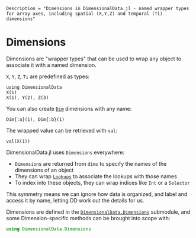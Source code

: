 ```@meta
Description = "Dimensions in DimensionalData.jl - named wrapper types for array axes, including spatial (X,Y,Z) and temporal (Ti) dimensions"
```

# Dimensions

Dimensions are "wrapper types" that can be used to wrap any 
object to associate it with a named dimension. 

`X`, `Y`, `Z`, `Ti` are predefined as types:

```@ansi dimensions
using DimensionalData
X(1)
X(1), Y(2), Z(3)
```

You can also create [`Dim`](@ref) dimensions with any name:

```@ansi dimensions
Dim{:a}(1), Dim{:b}(1)
```

The wrapped value can be retrieved with `val`:

```@ansi dimensions
val(X(1))
```

DimensionalData.jl uses `Dimensions` everywhere: 

- `Dimension`s are returned from `dims` to specify the names of the dimensions of an object
- They can wrap [`Lookups`](@ref) to associate the lookups with those names
- To index into these objects, they can wrap indices like `Int` or a `Selector` 

This symmetry means we can ignore how data is organized, 
and label and access it by name, letting DD work out the details for us.

Dimensions are defined in the [`DimensionalData.Dimensions`](@ref) submodule, and some 
Dimension-specific methods can be brought into scope with:

```julia
using DimensionalData.Dimensions
```

